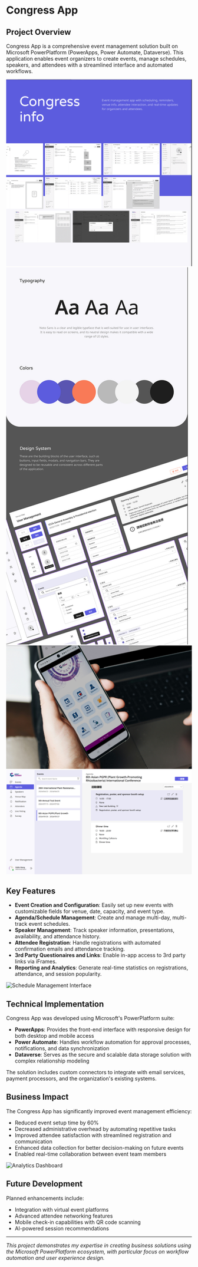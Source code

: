 # Congress App

## Project Overview

Congress App is a comprehensive event management solution built on Microsoft PowerPlatform (PowerApps, Power Automate, Dataverse). This application enables event organizers to create events, manage schedules, speakers, and attendees with a streamlined interface and automated workflows.

![Congress App Dashboard](Images/Congress%20Info.png)
![Congress App Dashboard](Images/Congress%20UI.png)
![Congress App Dashboard](Images/Mobile.png)
![Congress App Dashboard](Images/Congress%20Screenshot%20-%20Agenda.png)

## Key Features

- **Event Creation and Configuration**: Easily set up new events with customizable fields for venue, date, capacity, and event type.
- **Agenda/Schedule Management**: Create and manage multi-day, multi-track event schedules.
- **Speaker Management**: Track speaker information, presentations, availability, and attendance history.
- **Attendee Registration**: Handle registrations with automated confirmation emails and attendance tracking.
- **3rd Party Questionaires and Links**: Enable in-app access to 3rd party links via iFrames.
- **Reporting and Analytics**: Generate real-time statistics on registrations, attendance, and session popularity.

![Schedule Management Interface](placeholder-for-schedule-management.png)

## Technical Implementation

Congress App was developed using Microsoft's PowerPlatform suite:

- **PowerApps**: Provides the front-end interface with responsive design for both desktop and mobile access
- **Power Automate**: Handles workflow automation for approval processes, notifications, and data synchronization
- **Dataverse**: Serves as the secure and scalable data storage solution with complex relationship modeling

The solution includes custom connectors to integrate with email services, payment processors, and the organization's existing systems.

## Business Impact

The Congress App has significantly improved event management efficiency:

- Reduced event setup time by 60%
- Decreased administrative overhead by automating repetitive tasks
- Improved attendee satisfaction with streamlined registration and communication
- Enhanced data collection for better decision-making on future events
- Enabled real-time collaboration between event team members

![Analytics Dashboard](placeholder-for-analytics-dashboard.png)

## Future Development

Planned enhancements include:
- Integration with virtual event platforms
- Advanced attendee networking features
- Mobile check-in capabilities with QR code scanning
- AI-powered session recommendations

---

*This project demonstrates my expertise in creating business solutions using the Microsoft PowerPlatform ecosystem, with particular focus on workflow automation and user experience design.*
